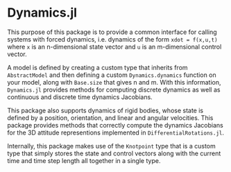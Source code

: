 # Dynamics.jl

This purpose of this package is to provide a common interface for calling systems with
forced dynamics, i.e. dynamics of the form `xdot = f(x,u,t)` where `x` is an n-dimensional
state vector and `u` is an m-dimensional control vector.

A model is defined by creating a custom type that inherits from `AbstractModel` and then
defining a custom `Dynamics.dynamics` function on your model, along with `Base.size` that
gives n and m. With this information, `Dynamics.jl` provides methods for computing discrete
dynamics as well as continuous and discrete time dynamics Jacobians.

This package also supports dynamics of rigid bodies, whose state is defined by a position,
orientation, and linear and angular velocities. This package provides methods that correctly
compute the dynamics Jacobians for the 3D attitude representions implemented in
`DifferentialRotations.jl`.

Internally, this package makes use of the `Knotpoint` type that is a custom type that simply
stores the state and control vectors along with the current time and time step length all
together in a single type.
